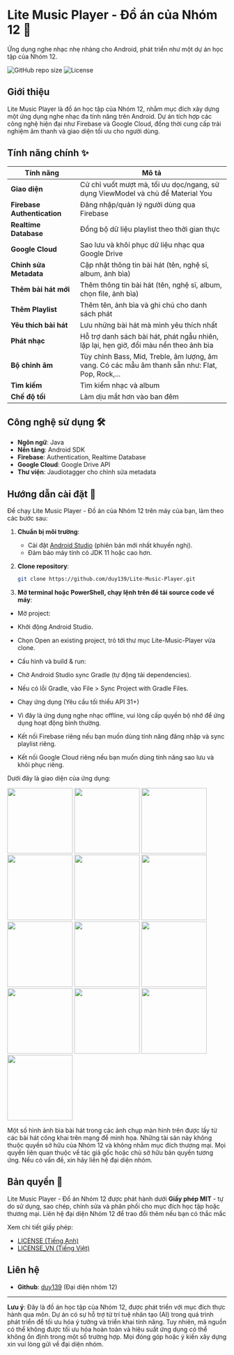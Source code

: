 # Lite Music Player - Đồ án của Nhóm 12 🎵
Ứng dụng nghe nhạc nhẹ nhàng cho Android, phát triển như một dự án học tập của Nhóm 12.

![GitHub repo size](https://img.shields.io/github/repo-size/duy139/Lite-Music-Player)
![License](https://img.shields.io/badge/license-MIT-green)

## Giới thiệu
Lite Music Player là đồ án học tập của Nhóm 12, nhằm mục đích xây dựng một ứng dụng nghe nhạc đa tính năng trên Android. Dự án tích hợp các công nghệ hiện đại như Firebase và Google Cloud, đồng thời cung cấp trải nghiệm âm thanh và giao diện tối ưu cho người dùng.


## Tính năng chính ✨
| Tính năng                  | Mô tả                                      |
|----------------------------|--------------------------------------------|
| **Giao diện**              | Cử chỉ vuốt mượt mà, tối ưu dọc/ngang, sử dụng ViewModel và chủ đề Material You |
| **Firebase Authentication**| Đăng nhập/quản lý người dùng qua Firebase |
| **Realtime Database**      | Đồng bộ dữ liệu playlist theo thời gian thực |
| **Google Cloud**           | Sao lưu và khôi phục dữ liệu nhạc qua Google Drive |
| **Chỉnh sửa Metadata**     | Cập nhật thông tin bài hát (tên, nghệ sĩ, album, ảnh bìa) |
| **Thêm bài hát mới**       | Thêm thông tin bài hát (tên, nghệ sĩ, album, chọn file, ảnh bìa) |
| **Thêm Playlist**          | Thêm tên, ảnh bìa và ghi chú cho danh sách phát |
| **Yêu thích bài hát**      | Lưu những bài hát mà mình yêu thích nhất |
| **Phát nhạc**              | Hỗ trợ danh sách bài hát, phát ngẫu nhiên, lặp lại, hẹn giờ, đổi màu nền theo ảnh bìa |
| **Bộ chỉnh âm**            | Tùy chỉnh Bass, Mid, Treble, âm lượng, âm vang. Có các mẫu âm thanh sẵn như: Flat, Pop, Rock,... |
| **Tìm kiếm**               | Tìm kiếm nhạc và album |
| **Chế độ tối**             | Làm dịu mắt hơn vào ban đêm |


## Công nghệ sử dụng 🛠️
- **Ngôn ngữ**: Java
- **Nền tảng**: Android SDK
- **Firebase**: Authentication, Realtime Database
- **Google Cloud**: Google Drive API
- **Thư viện**: Jaudiotagger cho chỉnh sửa metadata

## Hướng dẫn cài đặt 📲
Để chạy Lite Music Player - Đồ án của Nhóm 12 trên máy của bạn, làm theo các bước sau:

1. **Chuẩn bị môi trường**:
   - Cài đặt [Android Studio](https://developer.android.com/studio) (phiên bản mới nhất khuyến nghị).
   - Đảm bảo máy tính có JDK 11 hoặc cao hơn.

2. **Clone repository**:
   ```bash
   git clone https://github.com/duy139/Lite-Music-Player.git

3. **Mở terminal hoặc PowerShell, chạy lệnh trên để tải source code về máy**:
- Mở project:
 - Khởi động Android Studio.
 - Chọn Open an existing project, trỏ tới thư mục Lite-Music-Player vừa clone.
 
- Cấu hình và build & run:
 - Chờ Android Studio sync Gradle (tự động tải dependencies).
 - Nếu có lỗi Gradle, vào File > Sync Project with Gradle Files.
 - Chạy ứng dụng (Yêu cầu tối thiểu API 31+)
 - Vì đây là ứng dụng nghe nhạc offline, vui lòng cấp quyền bộ nhớ để ứng dụng hoạt động bình thường.
 - Kết nối Firebase riêng nếu bạn muốn dùng tính năng đăng nhập và sync playlist riêng.
 - Kết nối Google Cloud riêng nếu bạn muốn dùng tính năng sao lưu và khôi phục riêng.

Dưới đây là giao diện của ứng dụng:

<img src="https://github.com/duy139/Lite-Music-Player/raw/main/screenshots/main_screen.jpg" width="150"/> <img src="https://github.com/duy139/Lite-Music-Player/raw/main/screenshots/album_screen.jpg" width="150"/> <img src="https://github.com/duy139/Lite-Music-Player/raw/main/screenshots/equalizer_screen.jpg" width="150"/> <img src="https://github.com/duy139/Lite-Music-Player/raw/main/screenshots/favorite_screen.jpg" width="150"/> <img src="https://github.com/duy139/Lite-Music-Player/raw/main/screenshots/playlist_screen.jpg" width="150"/> <img src="https://github.com/duy139/Lite-Music-Player/raw/main/screenshots/search_screen.jpg" width="150"/> 
<img src="https://github.com/duy139/Lite-Music-Player/raw/main/screenshots/setting_screen.jpg" width="150"/> <img src="https://github.com/duy139/Lite-Music-Player/raw/main/screenshots/tab_drawer_screen.jpg" width="150"/> <img src="https://github.com/duy139/Lite-Music-Player/raw/main/screenshots/player_screen1.jpg" width="150"/> <img src="https://github.com/duy139/Lite-Music-Player/raw/main/screenshots/player_screen2.jpg" width="150"/> 
<img src="https://github.com/duy139/Lite-Music-Player/raw/main/screenshots/player_screen3.jpg" width="150"/> <img src="https://github.com/duy139/Lite-Music-Player/raw/main/screenshots/main_screen_dark.jpg" width="150"/> <img src="https://github.com/duy139/Lite-Music-Player/raw/main/screenshots/miniplayer.jpg" width="150"/> 

Một số hình ảnh bìa bài hát trong các ảnh chụp màn hình trên được lấy từ các bài hát công khai trên mạng để minh họa. Những tài sản này không thuộc quyền sở hữu của Nhóm 12 và không nhằm mục đích thương mại. Mọi quyền liên quan thuộc về tác giả gốc hoặc chủ sở hữu bản quyền tương ứng. Nếu có vấn đề, xin hãy liên hệ đại diện nhóm.





## Bản quyền 📜
Lite Music Player - Đồ án Nhóm 12 được phát hành dưới **Giấy phép MIT** - tự do sử dụng, sao chép, chỉnh sửa và phân phối cho mục đích học tập hoặc thương mại. Liên hệ đại diện Nhóm 12 để trao đổi thêm nếu bạn có thắc mắc

Xem chi tiết giấy phép:
- [LICENSE (Tiếng Anh)](https://github.com/duy139/Lite-Music-Player/blob/main/LICENSE.md)
- [LICENSE_VN (Tiếng Việt)](https://github.com/duy139/Lite-Music-Player/blob/main/LICENSE_VN.md)

## Liên hệ
- **Github**: [duy139](https://github.com/duy139) (Đại diện nhóm 12)

---
**Lưu ý**: Đây là đồ án học tập của Nhóm 12, được phát triển với mục đích thực hành qua môn. Dự án có sự hỗ trợ từ trí tuệ nhân tạo (AI) trong quá trình phát triển để tối ưu hóa ý tưởng và triển khai tính năng. Tuy nhiên, mã nguồn có thể không được tối ưu hóa hoàn toàn và hiệu suất ứng dụng có thể không ổn định trong một số trường hợp. Mọi đóng góp hoặc ý kiến xây dựng xin vui lòng gửi về đại diện nhóm.


